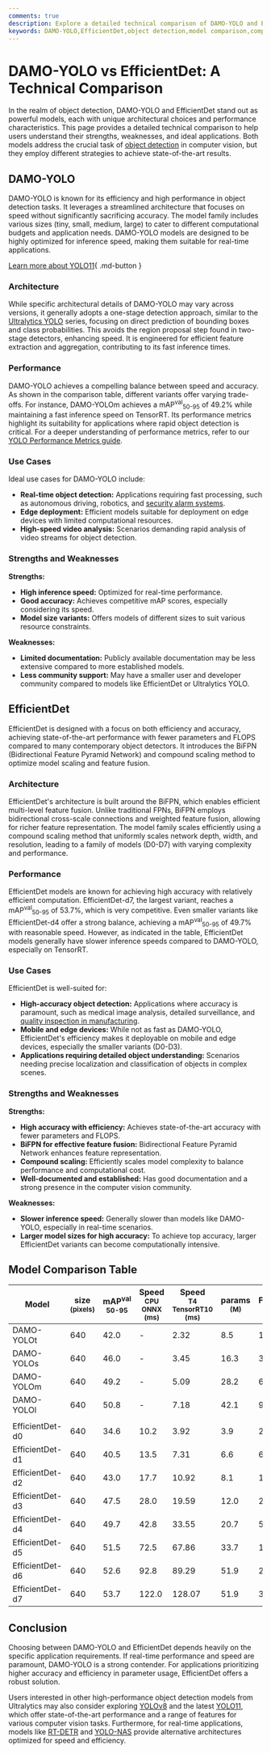 ```yaml
---
comments: true
description: Explore a detailed technical comparison of DAMO-YOLO and EfficientDet, focusing on performance, architecture, and use cases for object detection tasks.
keywords: DAMO-YOLO,EfficientDet,object detection,model comparison,computer vision,real-time detection,performance metrics,TensorRT,YOLO
---
```


# DAMO-YOLO vs EfficientDet: A Technical Comparison

<script async src="https://cdn.jsdelivr.net/npm/chart.js@3.9.1/dist/chart.min.js"></script>
<script defer src="../../javascript/benchmark.js"></script>

<canvas id="modelComparisonChart" width="1024" height="400" active-models='["DAMO-YOLO", "EfficientDet"]'></canvas>

In the realm of object detection, DAMO-YOLO and EfficientDet stand out as powerful models, each with unique architectural choices and performance characteristics. This page provides a detailed technical comparison to help users understand their strengths, weaknesses, and ideal applications. Both models address the crucial task of [object detection](https://www.ultralytics.com/glossary/object-detection) in computer vision, but they employ different strategies to achieve state-of-the-art results.

## DAMO-YOLO

DAMO-YOLO is known for its efficiency and high performance in object detection tasks. It leverages a streamlined architecture that focuses on speed without significantly sacrificing accuracy. The model family includes various sizes (tiny, small, medium, large) to cater to different computational budgets and application needs. DAMO-YOLO models are designed to be highly optimized for inference speed, making them suitable for real-time applications.

[Learn more about YOLO11](https://docs.ultralytics.com/models/yolo11/){ .md-button }

### Architecture

While specific architectural details of DAMO-YOLO may vary across versions, it generally adopts a one-stage detection approach, similar to the [Ultralytics YOLO](https://www.ultralytics.com/yolo) series, focusing on direct prediction of bounding boxes and class probabilities. This avoids the region proposal step found in two-stage detectors, enhancing speed. It is engineered for efficient feature extraction and aggregation, contributing to its fast inference times.

### Performance

DAMO-YOLO achieves a compelling balance between speed and accuracy. As shown in the comparison table, different variants offer varying trade-offs. For instance, DAMO-YOLOm achieves a mAP<sup>val</sup><sub>50-95</sub> of 49.2% while maintaining a fast inference speed on TensorRT. Its performance metrics highlight its suitability for applications where rapid object detection is critical. For a deeper understanding of performance metrics, refer to our [YOLO Performance Metrics guide](https://docs.ultralytics.com/guides/yolo-performance-metrics/).

### Use Cases

Ideal use cases for DAMO-YOLO include:

- **Real-time object detection:** Applications requiring fast processing, such as autonomous driving, robotics, and [security alarm systems](https://docs.ultralytics.com/guides/security-alarm-system/).
- **Edge deployment:** Efficient models suitable for deployment on edge devices with limited computational resources.
- **High-speed video analysis:** Scenarios demanding rapid analysis of video streams for object detection.

### Strengths and Weaknesses

**Strengths:**

- **High inference speed:** Optimized for real-time performance.
- **Good accuracy:** Achieves competitive mAP scores, especially considering its speed.
- **Model size variants:** Offers models of different sizes to suit various resource constraints.

**Weaknesses:**

- **Limited documentation:** Publicly available documentation may be less extensive compared to more established models.
- **Less community support:** May have a smaller user and developer community compared to models like EfficientDet or Ultralytics YOLO.

## EfficientDet

EfficientDet is designed with a focus on both efficiency and accuracy, achieving state-of-the-art performance with fewer parameters and FLOPS compared to many contemporary object detectors. It introduces the BiFPN (Bidirectional Feature Pyramid Network) and compound scaling method to optimize model scaling and feature fusion.

### Architecture

EfficientDet's architecture is built around the BiFPN, which enables efficient multi-level feature fusion. Unlike traditional FPNs, BiFPN employs bidirectional cross-scale connections and weighted feature fusion, allowing for richer feature representation. The model family scales efficiently using a compound scaling method that uniformly scales network depth, width, and resolution, leading to a family of models (D0-D7) with varying complexity and performance.

### Performance

EfficientDet models are known for achieving high accuracy with relatively efficient computation. EfficientDet-d7, the largest variant, reaches a mAP<sup>val</sup><sub>50-95</sub> of 53.7%, which is very competitive. Even smaller variants like EfficientDet-d4 offer a strong balance, achieving a mAP<sup>val</sup><sub>50-95</sub> of 49.7% with reasonable speed. However, as indicated in the table, EfficientDet models generally have slower inference speeds compared to DAMO-YOLO, especially on TensorRT.

### Use Cases

EfficientDet is well-suited for:

- **High-accuracy object detection:** Applications where accuracy is paramount, such as medical image analysis, detailed surveillance, and [quality inspection in manufacturing](https://www.ultralytics.com/blog/quality-inspection-in-manufacturing-traditional-vs-deep-learning-methods).
- **Mobile and edge devices:** While not as fast as DAMO-YOLO, EfficientDet's efficiency makes it deployable on mobile and edge devices, especially the smaller variants (D0-D3).
- **Applications requiring detailed object understanding:** Scenarios needing precise localization and classification of objects in complex scenes.

### Strengths and Weaknesses

**Strengths:**

- **High accuracy with efficiency:** Achieves state-of-the-art accuracy with fewer parameters and FLOPS.
- **BiFPN for effective feature fusion:** Bidirectional Feature Pyramid Network enhances feature representation.
- **Compound scaling:** Efficiently scales model complexity to balance performance and computational cost.
- **Well-documented and established:** Has good documentation and a strong presence in the computer vision community.

**Weaknesses:**

- **Slower inference speed:** Generally slower than models like DAMO-YOLO, especially in real-time scenarios.
- **Larger model sizes for high accuracy:** To achieve top accuracy, larger EfficientDet variants can become computationally intensive.

## Model Comparison Table

| Model           | size<br><sup>(pixels) | mAP<sup>val<br>50-95 | Speed<br><sup>CPU ONNX<br>(ms) | Speed<br><sup>T4 TensorRT10<br>(ms) | params<br><sup>(M) | FLOPs<br><sup>(B) |
| --------------- | --------------------- | -------------------- | ------------------------------ | ----------------------------------- | ------------------ | ----------------- |
| DAMO-YOLOt      | 640                   | 42.0                 | -                              | 2.32                                | 8.5                | 18.1              |
| DAMO-YOLOs      | 640                   | 46.0                 | -                              | 3.45                                | 16.3               | 37.8              |
| DAMO-YOLOm      | 640                   | 49.2                 | -                              | 5.09                                | 28.2               | 61.8              |
| DAMO-YOLOl      | 640                   | 50.8                 | -                              | 7.18                                | 42.1               | 97.3              |
|                 |                       |                      |                                |                                     |                    |                   |
| EfficientDet-d0 | 640                   | 34.6                 | 10.2                           | 3.92                                | 3.9                | 2.54              |
| EfficientDet-d1 | 640                   | 40.5                 | 13.5                           | 7.31                                | 6.6                | 6.1               |
| EfficientDet-d2 | 640                   | 43.0                 | 17.7                           | 10.92                               | 8.1                | 11.0              |
| EfficientDet-d3 | 640                   | 47.5                 | 28.0                           | 19.59                               | 12.0               | 24.9              |
| EfficientDet-d4 | 640                   | 49.7                 | 42.8                           | 33.55                               | 20.7               | 55.2              |
| EfficientDet-d5 | 640                   | 51.5                 | 72.5                           | 67.86                               | 33.7               | 130.0             |
| EfficientDet-d6 | 640                   | 52.6                 | 92.8                           | 89.29                               | 51.9               | 226.0             |
| EfficientDet-d7 | 640                   | 53.7                 | 122.0                          | 128.07                              | 51.9               | 325.0             |

## Conclusion

Choosing between DAMO-YOLO and EfficientDet depends heavily on the specific application requirements. If real-time performance and speed are paramount, DAMO-YOLO is a strong contender. For applications prioritizing higher accuracy and efficiency in parameter usage, EfficientDet offers a robust solution.

Users interested in other high-performance object detection models from Ultralytics may also consider exploring [YOLOv8](https://docs.ultralytics.com/models/yolov8/) and the latest [YOLO11](https://docs.ultralytics.com/models/yolo11/), which offer state-of-the-art performance and a range of features for various computer vision tasks. Furthermore, for real-time applications, models like [RT-DETR](https://docs.ultralytics.com/models/rtdetr/) and [YOLO-NAS](https://docs.ultralytics.com/models/yolo-nas/) provide alternative architectures optimized for speed and efficiency.
